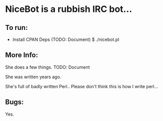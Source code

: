 # NiceBot is a rubbish IRC bot...

## To run:
* Install CPAN Deps (TODO: Document)
    $ ./nicebot.pl

## More Info:

She does a few things. TODO: Document

She was written years ago. 

She's full of badly written Perl..
Please don't think this is how I write perl...

## Bugs:

Yes.